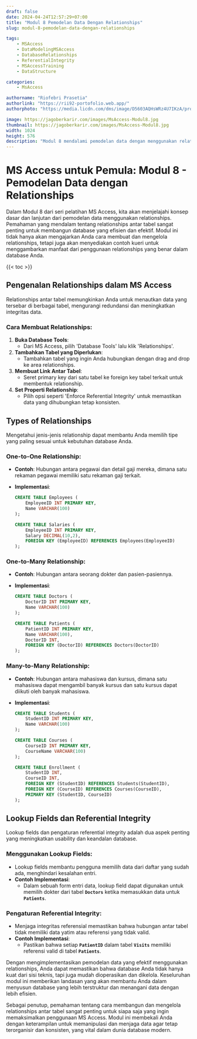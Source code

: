```yaml
---
draft: false
date: 2024-04-24T12:57:29+07:00
title: "Modul 8 Pemodelan Data Dengan Relationships"
slug: modul-8-pemodelan-data-dengan-relationships

tags:
    - MSAccess
    - DataModelingMSAccess
    - DatabaseRelationships
    - ReferentialIntegrity
    - MSAccessTraining
    - DataStructure

categories:
    - MsAccess

authorname: "Riofebri Prasetia"
authorlink: "https://rii92-portofolio.web.app/"
authorphoto: "https://media.licdn.com/dms/image/D5603AQHsWRz4U7IKzA/profile-displayphoto-shrink_200_200/0/1690182368248?e=1718841600&v=beta&t=UrTxqBd5G0GRg7UsKkoxTP99WK_An-NJpp4Nu2RXlO8"

image: https://jagoberkarir.com/images/MsAccess-Modul8.jpg
thumbnail: https://jagoberkarir.com/images/MsAccess-Modul8.jpg
width: 1024
height: 576
description: "Modul 8 mendalami pemodelan data dengan menggunakan relationships dalam MS Access. Anda akan belajar cara membuat dan mengelola relationships antar tabel, termasuk one-to-one, one-to-many, dan many-to-many, serta menggunakan lookup fields dan mengatur referential integrity. Tingkatkan struktur dan efisiensi database Anda dengan penerapan relationships yang tepat."
---
```

# MS Access untuk Pemula: Modul 8 - Pemodelan Data dengan Relationships

Dalam Modul 8 dari seri pelatihan MS Access, kita akan menjelajahi konsep dasar dan lanjutan dari pemodelan data menggunakan relationships. Pemahaman yang mendalam tentang relationships antar tabel sangat penting untuk membangun database yang efisien dan efektif. Modul ini tidak hanya akan mengajarkan Anda cara membuat dan mengelola relationships, tetapi juga akan menyediakan contoh kueri untuk menggambarkan manfaat dari penggunaan relationships yang benar dalam database Anda.

{{< toc >}}

## Pengenalan Relationships dalam MS Access

Relationships antar tabel memungkinkan Anda untuk menautkan data yang tersebar di berbagai tabel, mengurangi redundansi dan meningkatkan integritas data.

### Cara Membuat Relationships:

1. **Buka Database Tools**:
    - Dari MS Access, pilih 'Database Tools' lalu klik 'Relationships'.
2. **Tambahkan Tabel yang Diperlukan**:
    - Tambahkan tabel yang ingin Anda hubungkan dengan drag and drop ke area relationships.
3. **Membuat Link Antar Tabel**:
    - Seret primary key dari satu tabel ke foreign key tabel terkait untuk membentuk relationship.
4. **Set Properti Relationship**:
    - Pilih opsi seperti 'Enforce Referential Integrity' untuk memastikan data yang dihubungkan tetap konsisten.

## Types of Relationships

Mengetahui jenis-jenis relationship dapat membantu Anda memilih tipe yang paling sesuai untuk kebutuhan database Anda.

### One-to-One Relationship:

- **Contoh**: Hubungan antara pegawai dan detail gaji mereka, dimana satu rekaman pegawai memiliki satu rekaman gaji terkait.
- **Implementasi**:
    
    ```sql
    CREATE TABLE Employees (
        EmployeeID INT PRIMARY KEY,
        Name VARCHAR(100)
    );
    
    CREATE TABLE Salaries (
        EmployeeID INT PRIMARY KEY,
        Salary DECIMAL(10,2),
        FOREIGN KEY (EmployeeID) REFERENCES Employees(EmployeeID)
    );
    ```
    

### **One-to-Many Relationship:**

- **Contoh**: Hubungan antara seorang dokter dan pasien-pasiennya.
- **Implementasi**:
    
    ```sql
    CREATE TABLE Doctors (
        DoctorID INT PRIMARY KEY,
        Name VARCHAR(100)
    );
    
    CREATE TABLE Patients (
        PatientID INT PRIMARY KEY,
        Name VARCHAR(100),
        DoctorID INT,
        FOREIGN KEY (DoctorID) REFERENCES Doctors(DoctorID)
    );
    
    ```
    

### **Many-to-Many Relationship:**

- **Contoh**: Hubungan antara mahasiswa dan kursus, dimana satu mahasiswa dapat mengambil banyak kursus dan satu kursus dapat diikuti oleh banyak mahasiswa.
- **Implementasi**:
    
    ```sql
    CREATE TABLE Students (
        StudentID INT PRIMARY KEY,
        Name VARCHAR(100)
    );
    
    CREATE TABLE Courses (
        CourseID INT PRIMARY KEY,
        CourseName VARCHAR(100)
    );
    
    CREATE TABLE Enrollment (
        StudentID INT,
        CourseID INT,
        FOREIGN KEY (StudentID) REFERENCES Students(StudentID),
        FOREIGN KEY (CourseID) REFERENCES Courses(CourseID),
        PRIMARY KEY (StudentID, CourseID)
    );
    
    ```
    

## **Lookup Fields dan Referential Integrity**

Lookup fields dan pengaturan referential integrity adalah dua aspek penting yang meningkatkan usability dan keandalan database.

### **Menggunakan Lookup Fields:**

- Lookup fields membantu pengguna memilih data dari daftar yang sudah ada, menghindari kesalahan entri.
- **Contoh Implementasi**:
    - Dalam sebuah form entri data, lookup field dapat digunakan untuk memilih dokter dari tabel **`Doctors`** ketika memasukkan data untuk **`Patients`**.

### **Pengaturan Referential Integrity:**

- Menjaga integritas referensial memastikan bahwa hubungan antar tabel tidak memiliki data yatim atau referensi yang tidak valid.
- **Contoh Implementasi**:
    - Pastikan bahwa setiap **`PatientID`** dalam tabel **`Visits`** memiliki referensi valid di tabel **`Patients`**.

Dengan mengimplementasikan pemodelan data yang efektif menggunakan relationships, Anda dapat memastikan bahwa database Anda tidak hanya kuat dari sisi teknis, tapi juga mudah dioperasikan dan dikelola. Keseluruhan modul ini memberikan landasan yang akan membantu Anda dalam menyusun database yang lebih terstruktur dan menangani data dengan lebih efisien.

Sebagai penutup, pemahaman tentang cara membangun dan mengelola relationships antar tabel sangat penting untuk siapa saja yang ingin memaksimalkan penggunaan MS Access. Modul ini membekali Anda dengan keterampilan untuk memanipulasi dan menjaga data agar tetap terorganisir dan konsisten, yang vital dalam dunia database modern.